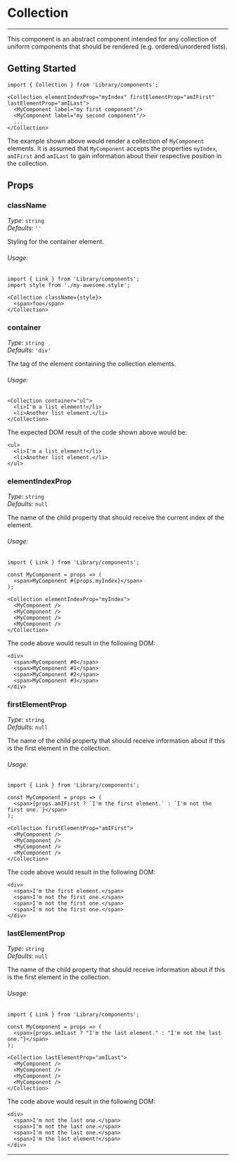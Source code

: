 # Collection
---

This component is an abstract component intended for any collection of uniform components that should
be rendered (e.g. ordered/unordered lists).


## Getting Started

```
import { Collection } from 'Library/components';

<Collection elementIndexProp="myIndex" firstElementProp="amIFirst" lastElementProp="amILast">
  <MyComponent label="my first component"/>
  <MyComponent label="my second component"/>
  ...
</Collection>
```

The example shown above would render a collection of `MyComponent` elements. It is assumed that `MyComponent`
accepts the properties `myIndex`, `amIFirst` and `amILast` to gain information about their respective position
in the collection.

## Props

### className

_Type_: `string`<br>
_Defaults_: `''`<br>

Styling for the container element.

###### Usage:

```
import { Link } from 'Library/components';
import style from './my-awesome.style';

<Collection className={style}>
  <span>foo</span>
</Collection>
```

### container

_Type_: `string`<br>
_Defaults_: `'div'`<br>

The tag of the element containing the collection elements.

###### Usage:

```
<Collection container="ul">
  <li>I'm a list element!</li>
  <li>Another list element.</li>
</Collection>
```

The expected DOM result of the code shown above would be:

```
<ul>
  <li>I'm a list element!</li>
  <li>Another list element.</li>
</ul>
```

### elementIndexProp

_Type_: `string`<br>
_Defaults_: `null`<br>

The name of the child property that should receive the current index of the element.

###### Usage:

```
import { Link } from 'Library/components';

const MyComponent = props => (
  <span>MyComponent #{props.myIndex}</span>
);

<Collection elementIndexProp="myIndex">
  <MyComponent />
  <MyComponent />
  <MyComponent />
  <MyComponent />
</Collection>
```

The code above would result in the following DOM:

```
<div>
  <span>MyComponent #0</span>
  <span>MyComponent #1</span>
  <span>MyComponent #2</span>
  <span>MyComponent #3</span>
</div>
```

### firstElementProp

_Type_: `string`<br>
_Defaults_: `null`<br>

The name of the child property that should receive information about if this is the first element in
the collection.

###### Usage:

```
import { Link } from 'Library/components';

const MyComponent = props => (
  <span>{props.amIFirst ? `I'm the first element.` : `I'm not the first one.`}</span>
);

<Collection firstElementProp="amIFirst">
  <MyComponent />
  <MyComponent />
  <MyComponent />
  <MyComponent />
</Collection>
```

The code above would result in the following DOM:

```
<div>
  <span>I'm the first element.</span>
  <span>I'm not the first one.</span>
  <span>I'm not the first one.</span>
  <span>I'm not the first one.</span>
</div>
```

### lastElementProp

_Type_: `string`<br>
_Defaults_: `null`<br>

The name of the child property that should receive information about if this is the first element in
the collection.

###### Usage:

```
import { Link } from 'Library/components';

const MyComponent = props => (
  <span>{props.amILast ? "I'm the last element." : "I'm not the last one."}</span>
);

<Collection lastElementProp="amILast">
  <MyComponent />
  <MyComponent />
  <MyComponent />
  <MyComponent />
</Collection>
```

The code above would result in the following DOM:

```
<div>
  <span>I'm not the last one.</span>
  <span>I'm not the last one.</span>
  <span>I'm not the last one.</span>
  <span>I'm the last element!</span>
</div>
```
---
